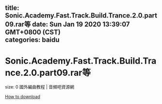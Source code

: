 
title: Sonic.Academy.Fast.Track.Build.Trance.2.0.part09.rar等
date: Sun Jan 19 2020 13:39:07 GMT+0800 (CST)    
categories: baidu
---

# Sonic.Academy.Fast.Track.Build.Trance.2.0.part09.rar等
size: 0
 國外編曲教程 | 音頻吧資源網
 

[How to download](https://bpcam.bemobtrk.com/go/2ceec3aa-1ca2-46d6-b9ff-aaa5c184517c?jno=5444)